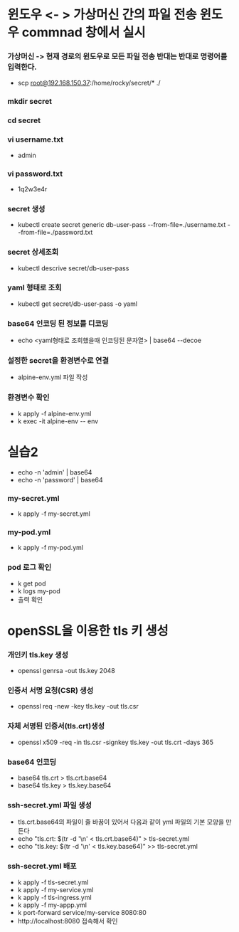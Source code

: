# 윈도우 <- > 가상머신 간의 파일 전송  윈도우 commnad 창에서 실시
  ### 가상머신 ->  현재 경로의 윈도우로 모든 파일 전송  반대는 반대로 명령어를 입력한다.
  - scp root@192.168.150.37:/home/rocky/secret/* ./

### mkdir secret
### cd secret
### vi username.txt
  - admin
### vi password.txt
  - 1q2w3e4r
### secret 생성
  - kubectl create secret generic db-user-pass --from-file=./username.txt --from-file=./password.txt
### secret 상세조회
  - kubectl descrive secret/db-user-pass
### yaml 형태로 조회
  - kubectl get secret/db-user-pass -o yaml
### base64 인코딩 된 정보를 디코딩
  - echo <yaml형태로 조회했을때 인코딩된 문자열> | base64 --decoe
### 설정한 secret을 환경변수로 연결
  - alpine-env.yml 파일 작성
### 환경변수 확인
  - k apply -f alpine-env.yml
  - k exec -it alpine-env -- env

# 실습2
  - echo -n 'admin' | base64
  - echo -n 'password' | base64
### my-secret.yml 
  - k apply -f my-secret.yml
### my-pod.yml 
  - k apply -f my-pod.yml
### pod 로그 확인
  - k get pod
  - k logs my-pod
  - 출력 확인

# openSSL을 이용한 tls 키 생성
### 개인키 tls.key 생성
  - openssl genrsa -out tls.key 2048
### 인증서 서명 요청(CSR) 생성
  - openssl req -new -key tls.key -out tls.csr
### 자체 서명된 인증서(tls.crt)생성
  - openssl x509 -req -in tls.csr -signkey tls.key -out tls.crt -days 365
### base64 인코딩
  - base64 tls.crt > tls.crt.base64
  - base64 tls.key > tls.key.base64
### ssh-secret.yml 파일 생성
  - tls.crt.base64의 파일이 줄 바꿈이 있어서 다음과 같이 yml 파일의 기본 모양을 만든다
  -  echo "tls.crt: $(tr -d '\n' < tls.crt.base64)" > tls-secret.yml
  -  echo "tls.key: $(tr -d '\n' < tls.key.base64)" >> tls-secret.yml
### ssh-secret.yml 배포
  - k apply -f tls-secret.yml
  - k apply -f my-service.yml
  - k apply -f tls-ingress.yml
  - k apply -f my-appp.yml
  - k port-forward service/my-service 8080:80
  - http://localhost:8080 접속해서 확인


